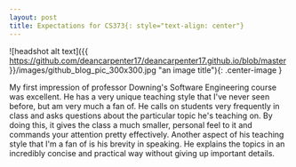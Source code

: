 ```yaml
---
layout: post
title: Expectations for CS373{: style="text-align: center"}
---
```


![headshot alt text]({{ https://github.com/deancarpenter17/deancarpenter17.github.io/blob/master }}/images/github_blog_pic_300x300.jpg "an image title"){: .center-image }

  My first impression of professor Downing's Software Engineering course was excellent. He has a very unique teaching style that I've never seen before, but am very much a fan of. He calls on students very frequently in class and asks questions about the particular topic he's teaching on. By doing this, it gives the class a much smaller, personal feel to it and commands your attention pretty effectively. Another aspect of his teaching style that I'm a fan of is his brevity in speaking. He explains the topics in an incredibly concise and practical way without giving up important details.
  
